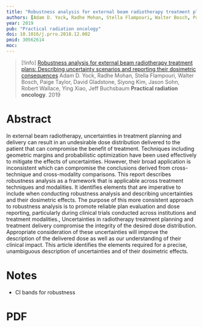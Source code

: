 ```yaml
---
title: "Robustness analysis for external beam radiotherapy treatment plans: Describing uncertainty scenarios and reporting their dosimetric consequences"
authors: [Adam D. Yock, Radhe Mohan, Stella Flampouri, Walter Bosch, Paige Taylor, David Gladstone, Siyong Kim, Jason Sohn, Robert Wallace, Ying Xiao, Jeff Buchsbaum]
year: 2019
pub: "Practical radiation oncology"
doi: 10.1016/j.prro.2018.12.002
pmid: 30562614
moc: 
---
```

>[!info]
[Robustness analysis for external beam radiotherapy treatment plans: Describing uncertainty scenarios and reporting their dosimetric consequences](https://pubmed.ncbi.nlm.nih.gov/30562614/)
Adam D. Yock, Radhe Mohan, Stella Flampouri, Walter Bosch, Paige Taylor, David Gladstone, Siyong Kim, Jason Sohn, Robert Wallace, Ying Xiao, Jeff Buchsbaum
**Practical radiation oncology**. 2019

# Abstract
In external beam radiotherapy, uncertainties in treatment planning and delivery can result in an undesirable dose distribution delivered to the patient that can compromise the benefit of treatment. Techniques including geometric margins and probabilistic optimization have been used effectively to mitigate the effects of uncertainties. However, their broad application is inconsistent which can compromise the conclusions derived from cross-technique and cross-modality comparisons. This report describes robustness analysis as a framework that is applicable across treatment techniques and modalities. It identifies elements that are imperative to include when conducting robustness analysis and describing uncertainties and their dosimetric effects. The purpose of this more consistent approach to robustness analysis is to promote reliable plan evaluation and dose reporting, particularly during clinical trials conducted across institutions and treatment modalities., Uncertainties in radiotherapy treatment planning and treatment delivery compromise the integrity of the desired dose distribution. Appropriate consideration of these uncertainties will improve the description of the delivered dose as well as our understanding of their clinical impact. This article identifies the elements required for a precise, unambiguous description of uncertainties and of their dosimetric effects.

# Notes
- CI bands for robustness

# PDF
